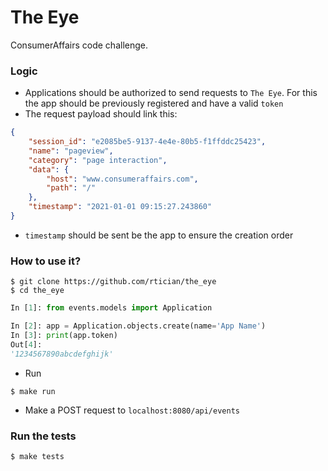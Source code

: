 # The Eye
ConsumerAffairs code challenge.

### Logic
- Applications should be authorized to send requests to `The Eye`. For this the app should be previously registered and have a valid `token`
- The request payload should link this:
```json
{
    "session_id": "e2085be5-9137-4e4e-80b5-f1ffddc25423",
    "name": "pageview",
    "category": "page interaction",
    "data": {
        "host": "www.consumeraffairs.com",
        "path": "/"
    },
    "timestamp": "2021-01-01 09:15:27.243860"
}
```
- `timestamp` should be sent be the app to ensure the creation order

### How to use it?
```shell
$ git clone https://github.com/rtician/the_eye
$ cd the_eye
```

```python
In [1]: from events.models import Application

In [2]: app = Application.objects.create(name='App Name')
In [3]: print(app.token)
Out[4]: 
'1234567890abcdefghijk'
```

- Run
````shell
$ make run
````

- Make a POST request to `localhost:8080/api/events`

### Run the tests
````shell
$ make tests
````